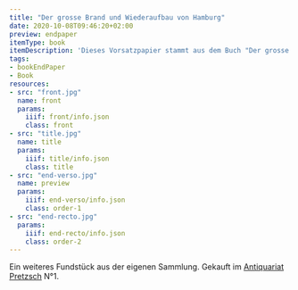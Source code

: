 ```yaml
---
title: "Der grosse Brand und Wiederaufbau von Hamburg"
date: 2020-10-08T09:46:20+02:00
preview: endpaper
itemType: book
itemDescription: 'Dieses Vorsatzpapier stammt aus dem Buch "Der grosse Brand und Wiederaufbau von Hamburg" von Julius Faulwasser, erschienen 1892 bei Otto Meißner, Hamburg. <a class="worldcat" href="http://www.worldcat.org/oclc/1152529039">&nbsp;</a>'
tags:
- bookEndPaper
- Book
resources:
- src: "front.jpg"
  name: front
  params:
    iiif: front/info.json
    class: front
- src: "title.jpg"
  name: title
  params:
    iiif: title/info.json
    class: title
- src: "end-verso.jpg"
  name: preview
  params:
    iiif: end-verso/info.json
    class: order-1
- src: "end-recto.jpg"
  params:
    iiif: end-recto/info.json
    class: order-2
---
```


Ein weiteres Fundstück aus der eigenen Sammlung.
Gekauft im [Antiquariat Pretzsch](https://antiquariat-pretzsch.de/) N°1.

<!--more-->
